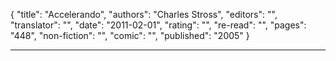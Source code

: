 {
"title": "Accelerando",
"authors": "Charles Stross",
"editors": "",
"translator": "",
"date": "2011-02-01",
"rating": "",
"re-read": "",
"pages": "448",
"non-fiction": "",
"comic": "",
"published": "2005"
}

---
